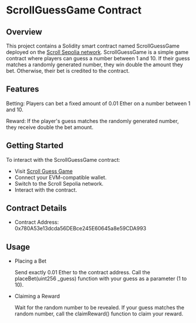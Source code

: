 # ScrollGuessGame Contract
## Overview

This project contains a Solidity smart contract named ScrollGuessGame deployed on the [Scroll Sepolia network](https://sepolia.scrollscan.com//address/0x780A53e13dcda56DEBce245E60645a8e59CDA993#code). ScrollGuessGame is a simple game contract where players can guess a number between 1 and 10. If their guess matches a randomly generated number, they win double the amount they bet. Otherwise, their bet is credited to the contract.

## Features

Betting: Players can bet a fixed amount of 0.01 Ether on a number between 1 and 10.

Reward: If the player's guess matches the randomly generated number, they receive double the bet amount.

## Getting Started

To interact with the ScrollGuessGame contract:
- Visit [Scroll Guess Game](https://scroll-guess-game.vercel.app/)
- Connect your EVM-compatible wallet.
- Switch to the Scroll Sepolia network.
- Interact with the contract.

## Contract Details

- Contract Address: 0x780A53e13dcda56DEBce245E60645a8e59CDA993


## Usage
- Placing a Bet

  Send exactly 0.01 Ether to the contract address.
  Call the placeBet(uint256 _guess) function with your guess as a parameter (1 to 10).

- Claiming a Reward

    Wait for the random number to be revealed.
    If your guess matches the random number, call the claimReward() function to claim your reward.
